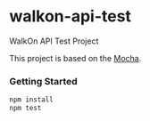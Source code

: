 # walkon-api-test

WalkOn API Test Project&nbsp;&nbsp;&nbsp;

This project is based on the <a href="https://github.com/mcollina/mosca/wiki/Mosca-as-a-standalone-service.">Mocha</a>.
### Getting Started
```bash
npm install
npm test
```

